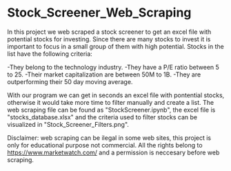 # Stock_Screener_Web_Scraping

In this project we web scraped a stock screener to get an excel file with potential stocks for investing. Since there are many stocks to invest it is important to focus in a small group of them with high potential. Stocks in the list have the following criteria:

-They belong to the technology industry.
-They have a P/E ratio between 5 to 25.
-Their market capitalization are between 50M to 1B.
-They are outperforming their 50 day moving average.

With our program we can get in seconds an excel file with pontential stocks, otherwise it would take more time to filter manually and create a list. The web scraping file can be found as "StockScreener.ipynb", the excel file is "stocks_database.xlsx" and the criteria used to filter stocks can be visualized in "Stock_Screener_Filters.png".

Disclaimer: web scraping can be ilegal in some web sites, this project is only for educational purpose not commercial. All the rights belong to https://www.marketwatch.com/ and a permission is neccesary before web scraping.
